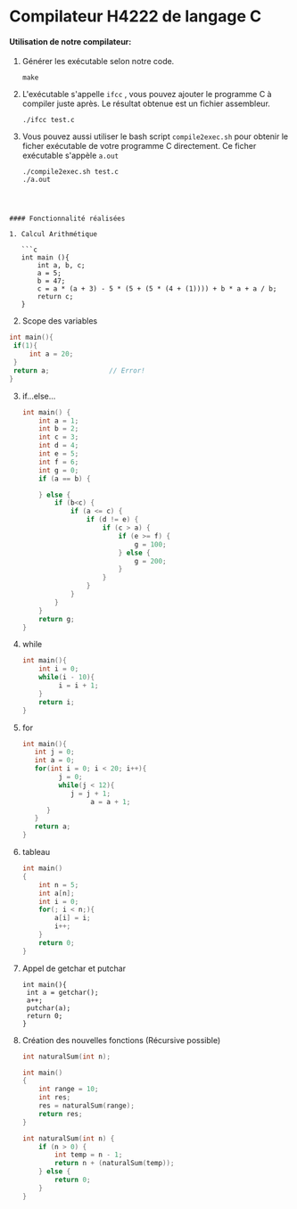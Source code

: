 # Compilateur H4222 de langage C

#### Utilisation de notre compilateur:

1. Générer les exécutable selon notre code.

   ```shell
   make
   ```

2. L'exécutable s'appelle ```ifcc``` , vous pouvez ajouter le programme C à compiler juste après. Le résultat obtenue est un fichier assembleur.

   ```shell
   ./ifcc test.c
   ```

3. Vous pouvez aussi utiliser le bash script `compile2exec.sh` pour obtenir le ficher exécutable de votre programme C directement. Ce ficher exécutable s'appèle `a.out`

   ```
   ./compile2exec.sh test.c
   ./a.out
```
   
   

#### Fonctionnalité réalisées 

1. Calcul Arithmétique

   ```c
   int main (){
       int a, b, c;
       a = 5;
       b = 47;
       c = a * (a + 3) - 5 * (5 + (5 * (4 + (1)))) + b * a + a / b;
       return c;
   }
   ```

   

2.  Scope des variables

   ```c
   int main(){
   	if(1){
   		int a = 20;
   	}
   	return a;				// Error!
   }
   ```

   

3. if...else...

   ```c
   int main() {
       int a = 1;
       int b = 2;
       int c = 3;
       int d = 4;
       int e = 5;
       int f = 6;
       int g = 0;
       if (a == b) {
   
       } else {
           if (b<c) {
               if (a <= c) {
                   if (d != e) {
                       if (c > a) {
                           if (e >= f) {
                               g = 100;
                           } else {
                               g = 200;
                           }
                       }
                   }
               }
           }
       }
       return g;
   }
   ```

   

4. while

   ```c
   int main(){
       int i = 0;
       while(i - 10){
   			i = i + 1;
       }
       return i;
   }
   ```

   

   

5. for

   ```c
   int main(){
      int j = 0;
      int a = 0;
      for(int i = 0; i < 20; i++){
   	 		j = 0;
   			while(j < 12){
               j = j + 1;
   	    			a = a + 1;
         }
      }
      return a;
   }
   ```

   

6. tableau

   ```c
   int main()
   {
       int n = 5;
       int a[n];
       int i = 0;
       for(; i < n;){
           a[i] = i;
           i++;
       }
       return 0;
   }
   ```

   

7. Appel de getchar et putchar

   ```
   int main(){
   	int a = getchar();
   	a++;
   	putchar(a);
   	return 0;
   }
   ```

   

8. Création des nouvelles fonctions (Récursive possible)

   ```c
   int naturalSum(int n);
   
   int main()
   {
       int range = 10;
       int res;
       res = naturalSum(range);
       return res;
   }
   
   int naturalSum(int n) {
       if (n > 0) {
           int temp = n - 1;
           return n + (naturalSum(temp));
       } else {
           return 0;
       }
   }
   ```

   



